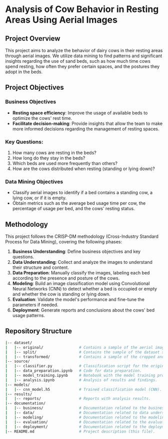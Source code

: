 # Analysis of Cow Behavior in Resting Areas Using Aerial Images

## Project Overview

This project aims to analyze the behavior of dairy cows in their resting areas through aerial images. We utilize data mining to find patterns and significant insights regarding the use of sand beds, such as how much time cows spend resting, how often they prefer certain spaces, and the postures they adopt in the beds.

## Project Objectives

### Business Objectives
- **Resting space efficiency**: Improve the usage of available beds to optimize the cows' rest time.
- **Facilitate decision-making**: Provide insights that allow the team to make more informed decisions regarding the management of resting spaces.

### Key Questions:
1. How many cows are resting in the beds?
2. How long do they stay in the beds?
3. Which beds are used more frequently than others?
4. How are the cows distributed when resting (standing or lying down)?

### Data Mining Objectives
- Classify aerial images to identify if a bed contains a standing cow, a lying cow, or if it is empty.
- Obtain metrics such as the average bed usage time per cow, the percentage of usage per bed, and the cows' resting status.

## Methodology

This project follows the CRISP-DM methodology (Cross-Industry Standard Process for Data Mining), covering the following phases:

1. **Business Understanding**: Define business objectives and key questions.
2. **Data Understanding**: Collect and analyze the images to understand their structure and content.
3. **Data Preparation**: Manually classify the images, labeling each bed according to the presence and posture of the cows.
4. **Modeling**: Build an image classification model using Convolutional Neural Networks (CNN) to detect whether a bed is occupied or empty and whether the cow is standing or lying down.
5. **Evaluation**: Validate the model's performance and fine-tune the parameters if needed.
6. **Deployment**: Generate reports and conclusions about the cows' bed usage patterns.

## Repository Structure

```bash
|-- dataset/
|   |-- original/                # Contains a sample of the aerial images (1920x1080 px).
|   |-- split/                   # Contains the sample of the dataset split into train, test, and validation.
|   |-- transformed/             # Contains a sample of the cropped and classified images.
|-- source/
|   |-- classifier.py            # Classification script for the original dataset.
|   |-- data_preparation.ipynb   # Code for data preparation.
|   |-- model_training.ipynb     # Notebook with the model training process.
|   |-- analysis.ipynb           # Analysis of results and findings.
|-- models/
|   |-- cnn_model.h5             # Trained classification model (CNN).
|-- results/
|   |-- reports/                 # Reports with analysis results.
|-- documentation/
|   |-- business/                # Documentation related to the business understanding phase.
|   |-- data/                    # Documentation related to data understanding and preparation phases.
|   |-- modeling/                # Documentation related to the modeling phase.
|   |-- evaluation/              # Documentation related to the evaluation phase.
|   |-- deployment/              # Documentation related to the deployment phase.
|-- README.md                    # Project description (this file).
